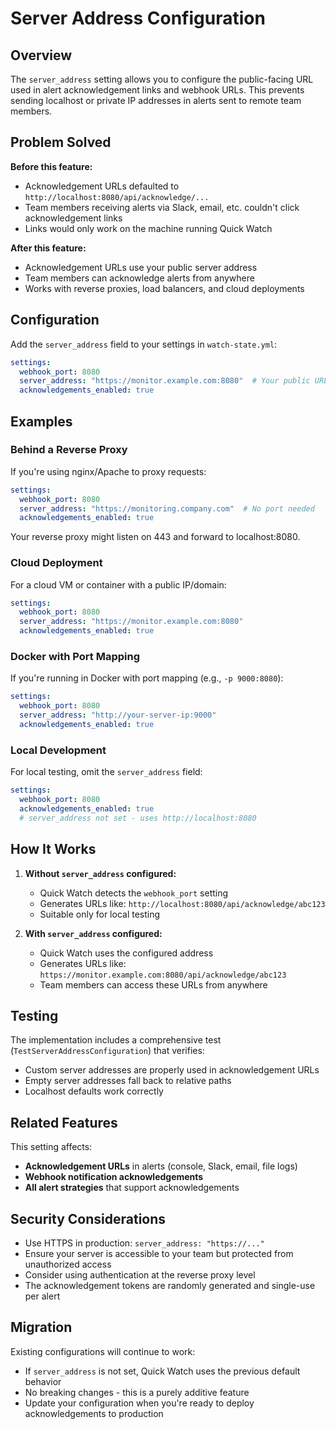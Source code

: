 # Server Address Configuration

## Overview

The `server_address` setting allows you to configure the public-facing URL used in alert acknowledgement links and webhook URLs. This prevents sending localhost or private IP addresses in alerts sent to remote team members.

## Problem Solved

**Before this feature:**
- Acknowledgement URLs defaulted to `http://localhost:8080/api/acknowledge/...`
- Team members receiving alerts via Slack, email, etc. couldn't click acknowledgement links
- Links would only work on the machine running Quick Watch

**After this feature:**
- Acknowledgement URLs use your public server address
- Team members can acknowledge alerts from anywhere
- Works with reverse proxies, load balancers, and cloud deployments

## Configuration

Add the `server_address` field to your settings in `watch-state.yml`:

```yaml
settings:
  webhook_port: 8080
  server_address: "https://monitor.example.com:8080"  # Your public URL
  acknowledgements_enabled: true
```

## Examples

### Behind a Reverse Proxy

If you're using nginx/Apache to proxy requests:

```yaml
settings:
  webhook_port: 8080
  server_address: "https://monitoring.company.com"  # No port needed
  acknowledgements_enabled: true
```

Your reverse proxy might listen on 443 and forward to localhost:8080.

### Cloud Deployment

For a cloud VM or container with a public IP/domain:

```yaml
settings:
  webhook_port: 8080
  server_address: "https://monitor.example.com:8080"
  acknowledgements_enabled: true
```

### Docker with Port Mapping

If you're running in Docker with port mapping (e.g., `-p 9000:8080`):

```yaml
settings:
  webhook_port: 8080
  server_address: "http://your-server-ip:9000"
  acknowledgements_enabled: true
```

### Local Development

For local testing, omit the `server_address` field:

```yaml
settings:
  webhook_port: 8080
  acknowledgements_enabled: true
  # server_address not set - uses http://localhost:8080
```

## How It Works

1. **Without `server_address` configured:**
   - Quick Watch detects the `webhook_port` setting
   - Generates URLs like: `http://localhost:8080/api/acknowledge/abc123`
   - Suitable only for local testing

2. **With `server_address` configured:**
   - Quick Watch uses the configured address
   - Generates URLs like: `https://monitor.example.com:8080/api/acknowledge/abc123`
   - Team members can access these URLs from anywhere

## Testing

The implementation includes a comprehensive test (`TestServerAddressConfiguration`) that verifies:
- Custom server addresses are properly used in acknowledgement URLs
- Empty server addresses fall back to relative paths
- Localhost defaults work correctly

## Related Features

This setting affects:
- **Acknowledgement URLs** in alerts (console, Slack, email, file logs)
- **Webhook notification acknowledgements**
- **All alert strategies** that support acknowledgements

## Security Considerations

- Use HTTPS in production: `server_address: "https://..."`
- Ensure your server is accessible to your team but protected from unauthorized access
- Consider using authentication at the reverse proxy level
- The acknowledgement tokens are randomly generated and single-use per alert

## Migration

Existing configurations will continue to work:
- If `server_address` is not set, Quick Watch uses the previous default behavior
- No breaking changes - this is a purely additive feature
- Update your configuration when you're ready to deploy acknowledgements to production

